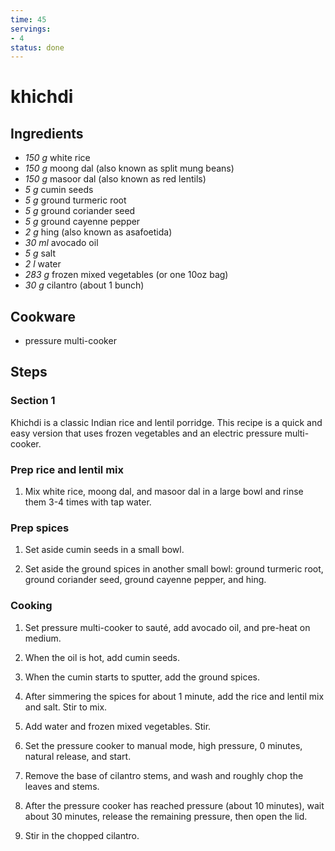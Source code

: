 ```yaml
---
time: 45
servings:
- 4
status: done
---
```


# khichdi

## Ingredients
- *150 g* white rice
- *150 g* moong dal (also known as split mung beans)
- *150 g* masoor dal (also known as red lentils)
- *5 g* cumin seeds
- *5 g* ground turmeric root
- *5 g* ground coriander seed
- *5 g* ground cayenne pepper
- *2 g* hing (also known as asafoetida)
- *30 ml* avocado oil
- *5 g* salt
- *2 l* water
- *283 g* frozen mixed vegetables (or one 10oz bag)
- *30 g* cilantro (about 1 bunch)

## Cookware
- pressure multi-cooker

## Steps
### Section 1
Khichdi is a classic Indian rice and lentil porridge. This recipe is a quick and
easy version that uses frozen vegetables and an electric pressure multi-cooker.

### Prep rice and lentil mix
1. Mix white rice, moong dal, and masoor dal in a large bowl and rinse them 3-4
times with tap water.

### Prep spices
1. Set aside cumin seeds in a small bowl.

2. Set aside the ground spices in another small bowl: ground turmeric root,
ground coriander seed, ground cayenne pepper, and hing.

### Cooking
1. Set pressure multi-cooker to sauté, add avocado oil, and pre-heat on medium.

2. When the oil is hot, add cumin seeds.

3. When the cumin starts to sputter, add the ground spices.

4. After simmering the spices for about 1 minute, add the rice and lentil mix
and salt. Stir to mix.

5. Add water and frozen mixed vegetables. Stir.

6. Set the pressure cooker to manual mode, high pressure, 0 minutes, natural
release, and start.

7. Remove the base of cilantro stems, and wash and roughly chop the leaves and
stems.

8. After the pressure cooker has reached pressure (about 10 minutes), wait about
30 minutes, release the remaining pressure, then open the lid.

9. Stir in the chopped cilantro.

